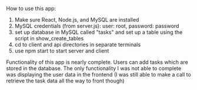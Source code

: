 How to use this app:
1. Make sure React, Node.js, and MySQL are installed
2. MySQL credentials (from server.js): user: root, password: password 
3. set up database in MySQL called "tasks" and set up a table using the script in show_create_tables
4. cd to client and api directories in separate terminals
5. use npm start to start server and client

Functionality of this app is nearly complete. Users can add tasks which are stored in the database. The only functionality I was not able to complete was displaying the user data in the frontend (I was still able to make a call to retrieve the task data all the way to front though)
